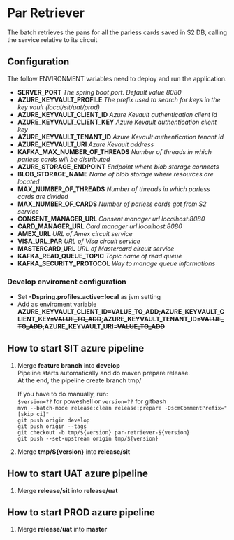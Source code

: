 # Par Retriever
The batch retrieves the pans for all the parless cards saved in S2 DB, calling the service relative to its circuit

## Configuration
The follow ENVIRONMENT variables need to deploy and run the application.

- **SERVER_PORT** *The spring boot port. Default value 8080*
- **AZURE_KEYVAULT_PROFILE** *The prefix used to search for keys in the key vault (local/sit/uat/prod)*
- **AZURE_KEYVAULT_CLIENT_ID** *Azure Kevault authentication client id*
- **AZURE_KEYVAULT_CLIENT_KEY** *Azure Kevault authentication client key*
- **AZURE_KEYVAULT_TENANT_ID** *Azure Kevault authentication tenant id*
- **AZURE_KEYVAULT_URI** *Azure Kevault address*
- **KAFKA_MAX_NUMBER_OF_THREADS** *Number of threads in which parless cards will be distributed*
- **AZURE_STORAGE_ENDPOINT** *Endpoint where blob storage connects*
- **BLOB_STORAGE_NAME** *Name of blob storage where resources are located*
- **MAX_NUMBER_OF_THREADS** *Number of threads in which parless cards are divided*
- **MAX_NUMBER_OF_CARDS** *Number of parless cards got from S2 service*
- **CONSENT_MANAGER_URL** *Consent manager url localhost:8080*
- **CARD_MANAGER_URL** *Card manager url localhost:8080*
- **AMEX_URL** *URL of Amex circuit service*
- **VISA_URL_PAR** *URL of Visa circuit service*
- **MASTERCARD_URL** *URL of Mastercard circuit service*
- **KAFKA_READ_QUEUE_TOPIC** *Topic name of read queue*
- **KAFKA_SECURITY_PROTOCOL** *Way to manage queue informations*

### Develop enviroment configuration
- Set **-Dspring.profiles.active=local** as jvm setting
- Add as enviroment variable **AZURE_KEYVAULT_CLIENT_ID=~~VALUE_TO_ADD~~;AZURE_KEYVAULT_CLIENT_KEY=~~VALUE_TO_ADD~~;AZURE_KEYVAULT_TENANT_ID=~~VALUE_TO_ADD~~;AZURE_KEYVAULT_URI=~~VALUE_TO_ADD~~**

## How to start SIT azure pipeline

1. Merge **feature branch** into **develop**<br>
   Pipeline starts automatically and do maven prepare release.<br>
   At the end, the pipeline create branch tmp/<version><br>

   If you have to do manually, run:<br>
   `$version=??` for poweshell or `version=??` for gitbash<br>
   `mvn --batch-mode release:clean release:prepare -DscmCommentPrefix="[skip ci]"`<br>
   `git push origin develop`<br>
   `git push origin --tags`<br>
   `git checkout -b tmp/${version} par-retriever-${version}`<br>
   `git push --set-upstream origin tmp/${version}`<br>

2. Merge **tmp/${version}** into **release/sit**

## How to start UAT azure pipeline

1. Merge **release/sit** into **release/uat**

## How to start PROD azure pipeline

1. Merge **release/uat** into **master**